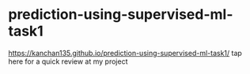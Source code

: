 # prediction-using-supervised-ml-task1
https://kanchan135.github.io/prediction-using-supervised-ml-task1/ tap here for a quick review at my project
